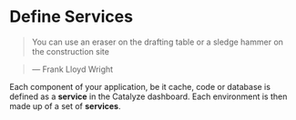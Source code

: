 # Define Services

> You can use an eraser on the drafting table or a sledge hammer on the construction site

> — Frank Lloyd Wright

Each component of your application, be it cache, code or database is defined as a **service** in the Catalyze dashboard. Each environment is then made up of a set of **services**.

